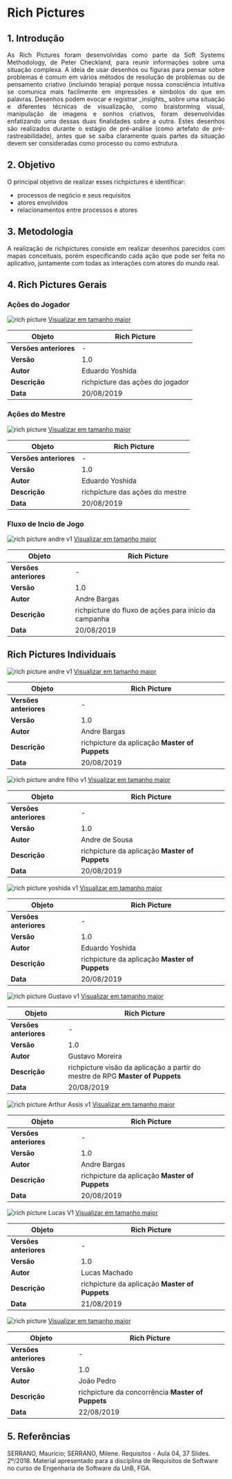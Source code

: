 
# Rich Pictures

## 1. Introdução

<p align="justify">As Rich Pictures foram desenvolvidas como parte da Soft Systems Methodology, de Peter Checkland, para reunir informações sobre uma situação complexa. A ideia de usar desenhos ou figuras para pensar sobre problemas é comum em vários métodos de resolução de problemas ou de pensamento criativo (incluindo terapia) porque nossa consciência intuitiva se comunica mais facilmente em impressões e símbolos do que em palavras. Desenhos podem evocar e registrar _insights_ sobre uma situação e diferentes técnicas de visualização, como braistorming visual, manipulação de imagens e sonhos criativos, foram desenvolvidas enfatizando uma dessas duas finalidades sobre a outra.
Estes desenhos são realizados durante o estágio de pré-análise (como artefato de pré-rastreabilidade), antes que se saiba claramente quais partes da situação devem ser consideradas como processo ou como estrutura.
</p>

## 2. Objetivo

O principal objetivo de realizar esses richpictures é identificar:
* processos de negócio e seus requisitos
* atores envolvidos
* relacionamentos entre processos e atores


## 3. Metodologia

<p align="justify">A realização de richpictures consiste em realizar desenhos parecidos com mapas conceituais, porém especificando cada ação que pode ser feita no aplicativo, juntamente com todas as interações com atores do mundo real.
</p>

## 4. Rich Pictures Gerais

### Ações do Jogador

![rich picture ](../img/rich_pictures/rich_picture_final_player_v1.jpg)
[Visualizar em tamanho maior](../img/rich_pictures/rich_picture_final_player_v1.jpg)

|**Objeto**|**Rich Picture**|
|--|--|
|**Versões anteriores**| - |
|**Versão**| 1.0 |
|**Autor**|Eduardo Yoshida|
| **Descrição** | richpicture das ações do jogador |
| **Data** | 20/08/2019 |


### Ações do Mestre

![rich picture ](../img/rich_pictures/rich_picture_final_mestre_v1.jpg)
[Visualizar em tamanho maior](../img/rich_pictures/rich_picture_final_mestre_v1.jpg)

|**Objeto**|**Rich Picture**|
|--|--|
|**Versões anteriores**| - |
|**Versão**| 1.0 |
|**Autor**|Eduardo Yoshida|
| **Descrição** | richpicture das ações do mestre |
| **Data** | 20/08/2019 |

### Fluxo de Incio de Jogo

![rich picture andre v1](../img/rich_pictures/rich_picture_final_fluxo_inicio.png)
[Visualizar em tamanho maior](../img/rich_pictures/rich_picture_final_fluxo_inicio.png)

|**Objeto**|**Rich Picture**|
|--|--|
|**Versões anteriores**| - |
|**Versão**| 1.0 |
|**Autor**|Andre Bargas|
| **Descrição** | richpicture do fluxo de ações para inicio da campanha |
| **Data** | 20/08/2019 |

## Rich Pictures Individuais


![rich picture andre v1](../img/rich_pictures/rich_picture_individual_andre_bargas.png)
[Visualizar em tamanho maior](../img/rich_pictures/rich_picture_individual_andre_bargas.png)

|**Objeto**|**Rich Picture**|
|--|--|
|**Versões anteriores**| - |
|**Versão**| 1.0 |
|**Autor**|Andre Bargas|
| **Descrição** | richpicture da aplicação **Master of Puppets** |
| **Data** | 20/08/2019 |


![rich picture andre filho v1](../img/rich_pictures/rich_picture_individual_andre_filho.jpg)
[Visualizar em tamanho maior](../img/rich_pictures/rich_picture_individual_andre_filho.jpg)

|**Objeto**|**Rich Picture**|
|--|--|
|**Versões anteriores**| - |
|**Versão**| 1.0 |
|**Autor**|Andre de Sousa|
| **Descrição** | richpicture da aplicação **Master of Puppets** |
| **Data** | 20/08/2019 |

<!-- adicionado no repositório dia 31 ago, sry -->

![rich picture yoshida v1](../img/rich_pictures/rich_picture_individual_yoshida.jpg)
[Visualizar em tamanho maior](../img/rich_pictures/rich_picture_individual_yoshida.jpg)

|**Objeto**|**Rich Picture**|
|--|--|
|**Versões anteriores**| - |
|**Versão**| 1.0 |
|**Autor**|Eduardo Yoshida|
| **Descrição** | richpicture da aplicação **Master of Puppets** |
| **Data** | 20/08/2019 |

![rich picture Gustavo v1](../img/rich_pictures/rich_picture_individual_gustavo.png)
[Visualizar em tamanho maior](../img/rich_pictures/rich_picture_individual_gustavo.png)

|**Objeto**|**Rich Picture**|
|--|--|
|**Versões anteriores**| - |
|**Versão**| 1.0 |
|**Autor**|Gustavo Moreira|
| **Descrição** | richpicture visão da aplicação a partir do mestre de RPG **Master of Puppets** |
| **Data** | 20/08/2019 |


![rich picture Arthur Assis v1](../img/rich_pictures/rich_picture_individual_arthur_assis.png)
[Visualizar em tamanho maior](../img/rich_pictures/rich_picture_individual_arthur_assis.png)

|**Objeto**|**Rich Picture**|
|--|--|
|**Versões anteriores**| - |
|**Versão**| 1.0 |
|**Autor**|Andre Bargas|
| **Descrição** | richpicture da aplicação **Master of Puppets** |
| **Data** | 20/08/2019 |


![rich picture Lucas V1 ](../img/rich_pictures/rich_picture_rpg.png)
[Visualizar em tamanho maior](../img/rich_pictures/rich_picture_rpg.png)

|**Objeto**|**Rich Picture**|
|--|--|
|**Versões anteriores**| - |
|**Versão**| 1.0 |
|**Autor**|Lucas Machado|
| **Descrição** | richpicture da aplicação **Master of Puppets** |
| **Data** | 21/08/2019 |


![rich picture ](../img/rich_pictures/richpicture_concorrencia.png)
[Visualizar em tamanho maior](../img/rich_pictures/richpicture_concorrencia.png)

|**Objeto**|**Rich Picture**|
|--|--|
|**Versões anteriores**| - |
|**Versão**| 1.0 |
|**Autor**|João Pedro|
| **Descrição** | richpicture da concorrência **Master of Puppets** |
| **Data** | 22/08/2019 |


## 5. Referências

SERRANO, Maurício; SERRANO, Milene. Requisitos - Aula 04, 37 Slides. 2º/2018. Material apresentado para a disciplina de Requisitos de Software no curso de Engenharia de Software da UnB, FGA.
